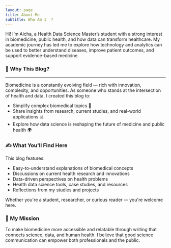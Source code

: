 ```yaml
---
layout: page
title: About Me
subtitle: Who Am I  ?
---
```


Hi! I’m Aicha, a Health Data Science Master’s student with a strong interest in biomedicine, public health, and how data can transform healthcare. My academic journey has led me to explore how technology and analytics can be used to better understand diseases, improve patient outcomes, and support evidence-based medicine.


### 🔬 Why This Blog?
--- 
Biomedicine is a constantly evolving field — rich with innovation, complexity, and opportunities. As someone who stands at the intersection of health and data, I created this blog to:
   - Simplify complex biomedical topics 🧠
   - Share insights from research, current studies, and real-world applications 📊
   - Explore how data science is reshaping the future of medicine and public health 🌍

### ✍️ What You'll Find Here

This blog features:
   - Easy-to-understand explanations of biomedical concepts
   - Discussions on current health research and innovations
   - Data-driven perspectives on health problems
   - Health data science tools, case studies, and resources
   - Reflections from my studies and projects

Whether you're a student, researcher, or curious reader — you're welcome here.

### 🎯 My Mission
To make biomedicine more accessible and relatable through writing that connects science, data, and human health. I believe that good science communication can empower both professionals and the public.